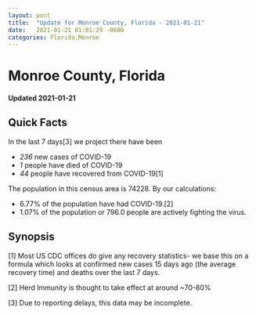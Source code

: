 ```yaml
---
layout: post
title:  "Update for Monroe County, Florida - 2021-01-21"
date:   2021-01-21 01:01:29 -0600
categories: Florida,Monroe
---
```


# Monroe County, Florida
#### Updated 2021-01-21

## Quick Facts

In the last 7 days[3] we project there have been
- *236* new cases of COVID-19
- *1* people have died of COVID-19
- *44* people have recovered from COVID-19[1]

The population in this census area is 74228. By our calculations:
- 6.77% of the population have had COVID-19.[2]
- 1.07% of the population or 796.0 people are actively fighting the virus.

## Synopsis




[1] Most US CDC offices do give any recovery statistics- we base this on a formula which looks at confirmed new cases
15 days ago (the average recovery time) and deaths over the last 7 days.

[2] Herd Immunity is thought to take effect at around ~70-80%

[3] Due to reporting delays, this data may be incomplete.
 
    
